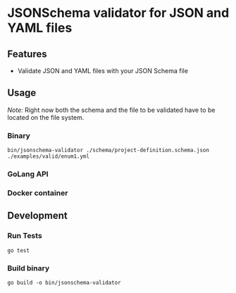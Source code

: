 # JSONSchema validator for JSON and YAML files

## Features

* Validate JSON and YAML files with your JSON Schema file

## Usage

*Note:* Right now both the schema and the file to be validated have to be located on the file system.

### Binary

```
bin/jsonschema-validator ./schema/project-definition.schema.json ./examples/valid/enum1.yml
```

### GoLang API

### Docker container

## Development

### Run Tests

```shell script
go test
```

### Build binary

```shell script
go build -o bin/jsonschema-validator
```
